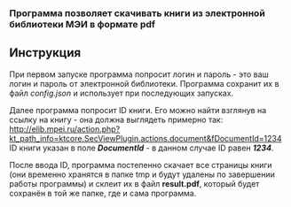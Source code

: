 ### Программа позволяет скачивать книги из электронной библиотеки МЭИ в формате pdf

## Инструкция

При первом запуске программа попросит логин и пароль - это ваш логин и пароль от электронной библиотеки.
Программа сохранит их в файл _config.json_ и использует при последующих запусках.

Далее программа попросит ID книги. Его можно найти взглянув на ссылку на книгу - она должна выглядеть примерно так:  
http://elib.mpei.ru/action.php?kt_path_info=ktcore.SecViewPlugin.actions.document&fDocumentId=1234  
ID книги указан в поле **_DocumentId_** - в данном случае ID равен **_1234_**.

После ввода ID, программа постепенно скачает все страницы книги (они временно хранятся в папке tmp и будут удалены по завершении работы программы) и склеит их в файл **result.pdf**, который будет сохранён в той же папке, где и сама программа.